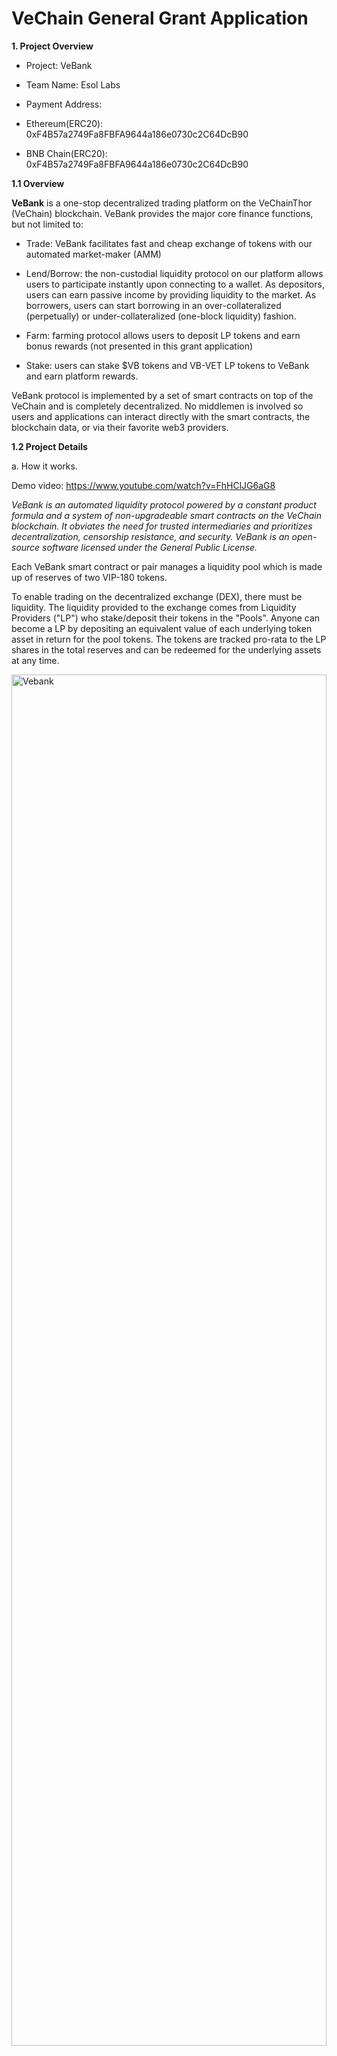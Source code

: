# VeChain General Grant Application

**1. Project Overview** 

- Project: VeBank

- Team Name: Esol Labs

- Payment Address:

-   Ethereum(ERC20): 0xF4B57a2749Fa8FBFA9644a186e0730c2C64DcB90

-   BNB Chain(ERC20): 0xF4B57a2749Fa8FBFA9644a186e0730c2C64DcB90

**1.1 Overview**

**VeBank** is a one-stop decentralized trading platform on the
VeChainThor (VeChain) blockchain. VeBank provides the major core finance
functions, but not limited to:

-   Trade: VeBank facilitates fast and cheap exchange of tokens with our automated market-maker (AMM)

-   Lend/Borrow: the non-custodial liquidity protocol on our platform
    allows users to participate instantly upon connecting to a wallet.
    As depositors, users can earn passive income by providing
    liquidity to the market. As borrowers, users can start borrowing
    in an over-collateralized (perpetually) or under-collateralized
    (one-block liquidity) fashion.

-   Farm: farming protocol allows users to deposit LP tokens and earn bonus rewards (not presented in this grant application)

-   Stake: users can stake $VB tokens and VB-VET LP tokens to VeBank and earn platform rewards.

VeBank protocol is implemented by a set of smart contracts on top of the
VeChain and is completely decentralized. No middlemen is involved so
users and applications can interact directly with the smart contracts,
the blockchain data, or via their favorite web3 providers.

**1.2 Project Details**

a.  How it works.

Demo video: https://www.youtube.com/watch?v=FhHClJG6aG8

*VeBank is an automated liquidity protocol powered by a constant product
formula and a system of non-upgradeable smart contracts on the VeChain
blockchain. It obviates the need for trusted intermediaries and
prioritizes decentralization, censorship resistance, and security.
VeBank is an open-source software licensed under the General Public
License.*

Each VeBank smart contract or pair manages a liquidity pool which is
made up of reserves of two VIP-180 tokens.

To enable trading on the decentralized exchange (DEX), there must be
liquidity. The liquidity provided to the exchange comes from Liquidity
Providers ("LP") who stake/deposit their tokens in the "Pools".
Anyone can become a LP by depositing an equivalent value of each
underlying token asset in return for the pool tokens. The tokens are
tracked pro-rata to the LP shares in the total reserves and can be
redeemed for the underlying assets at any time.



<img alt="Vebank" align="center" src="https://github.com/ttsang96/test/blob/main/media/image3.png?raw=true" width="100%" height="75%" >
<p></p>

Pairs act as automated market makers, standing ready to accept one token
for the other as long as the "constant product" formula is preserved.
This formula, most simply expressed as x * y = k, states that trades
must not change the product (k) of a pair's reserve balances (x and y).
Because k remains unchanged from the reference frame of a trade, it is
often referred to as the invariant. This formula has the desirable
property that larger trades (relative to reserves) execute at
exponentially worse rates than smaller ones.


<img alt="Vebank" align="center" src="https://github.com/ttsang96/test/blob/main/media/image4.png?raw=true"  width="100%" height="75%"  >
<p></p>


Because the relative price of the two-pair assets can only be changed
through trading, divergences between the VeBank price and external
prices create arbitrage opportunities. This mechanism ensures that
VeBank prices always trend toward the market-clearing price.


<img alt="Vebank" align="center" src="https://github.com/ttsang96/test/blob/main/media/image7.png?raw=true"   width="100%" height="75%" >
<p></p>


b.  How users interact with the protocol

The VeBank permissionless ecosystem is primarily composed of four types
of users: liquidity providers, borrowers, traders, and developers.

-   Liquidity providers (LP) are incentivized to contribute VIP-180
    tokens to common liquidity pools. The interest rates correspond to
    the earn rates, with the algorithm guaranteeing withdrawals at any
    time. In exchange, the LPs earn trading fees (LP tokens), which
    can also be staked to earn $VB tokens in the "farm". When a
    user makes a token swap (trade) on the exchange, he or she will
    have to pay a 0.3% trading fee, which is broken down as follows:


-   0.25% - Paid to liquidity pools in the form of a trading fee for liquidity providers (LP)

-   0.05% - Sent to $VB token staking/farming

    <img alt="Vebank" align="center" src="https://github.com/ttsang96/test/blob/main/media/image2.png?raw=true"  width="100%" height="100%" >
    <p></p>


-   Borrowers are subject to risk evaluation of the asset loan,
    calculated Loan-To-Value, amount of funds available in the pool at
    time of borrow (the less funds incur the higher interest rates),
    and collateral policies. Liquidation modules would automatically
    trigger when predetermined liquidation thresholds are met. The
    table below shows a summary of the latest values:

  <img alt="Vebank" align="center"  src="https://github.com/ttsang96/test/blob/main/media/image1.png?raw=true"  width="100%" height="100%" >
  <p></p>


-   The protocol also incentivizes users to acquire liquidated assets at discount and with token incentives.

-   Traders can swap one token for one another at a fixed 0.30% fee which goes to liquidity providers at 0.25% and 0.05% to token staking/farming.

-   Developers can interact with the open-source, accessible nature of VeBank. There are also many VeBank-specific tools built by the community.

Overall, interactions between these classes create a positive feedback
loop, fueling digital economies by defining a common language through
which tokens can be pooled, traded and used. VeBank's core lending and
borrowing will initially support VET, VeTHO, VeUSD and $VB and expand
to other big-cap assets in the future.


<img alt="Vebank" align="center" src="https://github.com/ttsang96/test/blob/main/media/image5.png?raw=true" width="100%" height="auto">
<p></p>


For reference:

- Beta site with full UI: https://beta.vebank.io

- Documentation: https://docs.vebank.io

**1.3 Ecosystem Fit**

**VeChainThor (VeChain)** is a robust layer-1 blockchain with
Proof-of-Authority consensus mechanism and is elected to the top 40 most
popular global blockchain. The market capitalization of VeChain is
recorded at over $2 billion dollars (at the time this application was
first written), notably known for its duo-token system, VET and VTHO.
With a mission to solve real-world problems on the blockchain, VeChain
recently became the *UFC's first-ever Official Layer 1 Blockchain
Partner*, actively promoting the development of DeFi infrastructure and
adoption of its recent initiatives VeChain stablecoins (VeUSD) and
Alchemy Pay. As total value locked (TVL) up to 10 million dollars is
deemed to be an early stage of an ecosystem, VeChain became a fertile
ground for developers to build large-scale DeFi projects.

VeBank aims to provide essential DeFi protocols on VeChain which improve
trading experience and increase total on-chain transaction numbers as
well as the total value locked. While it is obviously easy to clone EVM
lending dApps (like Aave, Compound) from Ethereum to VeChain, there is
not yet an Oracle available to support the core DeFi functions.
Therefore, we developed our own version of a centralized oracle (SEER),
and used it to provide multi-asset price feeds to VeBank.

VeBank Protocol is developed with security as our priority. An audit
third party will be involved to perform smart contract audits. Upon
completion, VeBank team will circulate the report to the VeChain
Foundation.

In the future, our goal is to enrich the ecosystem with additional DeFi
products, becoming the primary access point to the VeChain ecosystem.
The initiatives include cross-chain bridges to bring BTC, ETH and other
assets to VeChain, concentrated liquidity (similar to Uniswap v3),
stableswaps, NFT airdrops and NFT staking to boost lending/farming APY%.

## 2. Team

### 2.1 Team members
|||
| --- | --- |
| Team leaders | Mr. Khiem Vuong (CEO) |
|| Mr. Tram Vo (CTO) |
| Team members | Mr. Phat Nguyen (DevOps Team Lead) |
|| Mr. Hanh Nguyen (Frontend Team Lead)|
||+ 1 system engineer<br>+ 2 frontend engineers<br>+ 3 blockchain engineers<br>+ 3 backend engineers<br>+ 1 tester<br>+ 2 designer|

### 2.2 Team Website

#### 2.2.1 Team&#39;s experience

| Name | <p align="center">Experience<p> | <p align="center">Previous project/skill<p> |
| --- | --- | --- |
| Khiem Vuong | <ul><li>12+ years in finance.<li>3+ years in fintech start up company as a founder. | <ul><li>12+ years in finance.<li>3+ years in fintech start up company as a founder. |
| Tram Vo | <ul><li> Over 8-year experience in Software development<li> Deep experience in software development for large-scale systems, with over 25 million users and 2 million CCU at the 2018 AFC U-23 Championship.<li> Profound understanding of many subjects in software development such as requirement analysis, implementation, code review, testing, deployment process, alert and monitoring system.<li>Technical leader for 2 blockchain projects | <ul><li> Language: Python, Java, Solidity, Javascript, C/C++.<li> Database: MongoDB, MySQL, Redis, Firebase.<li> Tech: Docker, Redis, Micro-services architecture.<li> Cloud: GCP, AWS.<li> OS: Linux, Windows.<li> Blockchain: EVM, Truffle, Remix, Ganache.<li> Management: Agile, Jira. |
| Phat Nguyen | <ul><li> 7+ years of experience as a Senior DevOps Engineer with different server systems, especially streaming systems.<li> Experience in handling a large number of users (over 25 millions) | <ul><li> Media Streaming: Wowza, Nimble, Evostream, Nginx-rtmp.<li> Continuous Integration and Continuous Delivery: Jenkins, Ansible, Gitlab ci/cd.<li> Build Microservices architecture: Docker Swarm, Kubernetes.<li> Has experience with Cloud base systems (AWS / Azure / GCP).<li> Monitor system: Prometheus, netdata, zabbix, Grafana.<li> Log central: ELK, GrayLog.<li> Scripting languages: bash shell, python, Lua.<li> CDN: Nginx, Cloudflare.<li> Storage: Cephfs, Lizardfs, minio.<li> Mail server: Zimbra, ses aws. |
| Hanh Nguyen | <ul><li>Over 7 years in software development. | <ul><li> Database: MySQL, PostgreSQL, MongoDB.<li> Backend: PHP Node JS, Redis, rabbit MQTT , web service (RESTful APIs/SOAP).<li> Front end: Javascript/Typescript React , Web3, SASS/SCSS. |

#### 2.2.3 Team Code Repos

| **Platform** | **<p align="center">ID** |
| --- | --- |
| Github | https://github.com/vebank |

#### 2.2.4 Team LinkedIn Profiles

| **Name** | **Linked in Profile** |
| --- | --- |
| Mr. Khiem Vuong | https://www.linkedin.com/in/khiem-vuong-02a214251/ |
| Mr. Tram Vo | https://www.linkedin.com/in/tram-vo-a72309199/ |
| Mr. Phat Nguyen | https://www.linkedin.com/in/phat-nguyen-kim-715481233/ |
| Mr. Hanh Nguyen | https://www.linkedin.com/in/hanh-nguyen-21839923a/ |

##

**3. Development Roadmap**

3.1 Roadmap


- Q2 - 2022

    - Design + deploy UI on beta.vebank.io.
    - Build token model and tokenomics.
    - Implement smart contracts for lend & borrow

- Q3 - 2022

    - Completion of smart contracts + system for pool, lend & borrow, trade, stake, farm, launchpad.
    - Build community.

- Q4 - 2022

    - Smart Contract Audit.
    - Testnet launch.
    - $VB token launch.

- Q1 - 2023

    - Mainnet launch.
    - CEX listing.
    - Build Vebank analytics.
    - Develop bridge from top chains (Ethereum, BNB Chain to VeChain).

- Q2 - 2023
    
    - Official mainnet launch for bridge.
    - Adding support for bridged assets (BTC, ETH, BNB).

- Q3 - 2023
    - Arbitrage bot for bridged assets.
    - VeBank NFT airdrops - to boost APY% for staking and lend/borrow.
    - Swap cross-chain.

- Q4 - 2023
    - ETF asset to lend/borrow.
    - Decentralized Futures Exchanges.
    - Personalized Risk Scoring for wallet addresses.
    - Build on multi-chain (Ethereum, BNB Chain).

3.2. Overview

| | **Milestone 1** | **Milestone 2** | **Milestone 3** | **total** |
| ---| --- | --- | --- | --- |
| Estimated Duration | 4 months | 2 months | 2 months | 8 months |
| Full-time equivalent<br> (FTE) | 9 developers | 9 developers | 9 developers | |             
| Cost | Development cost: $15,000<br>(Smart contracts: $4,000<br>Backend: $4,000<br>Frontend: $3,000<br>Designer: $3,000<br>Server: $1,000) | Development cost: $8,000<br>(Smart contracts: $2,000<br>Backend: $2,000<br>Frontend: $2,000<br>Designer: $1,000<br>Server: $1,000) | Development cost: $7,000<br>(Smart contracts: $2,000<br>Backend: $1,000<br>Frontend: $2,000<br>Designer: $1,000<br>Server: $1,000) | $30,000 |

## 
<br>


*3.2.1 Milestone 1 --- Launch on VeChain testnet for the core lending functionalities* 

-   Complete research and development to arrive at beta version on testnet.

-   Complete design + UI dApp for the beta website (https://beta.vebank.io)

-   Complete system infrastructure and user acceptance requirements for VeBank.

-   Complete development of following features: supply liquidity to lending pools, withdraw/repay liquidity from lending pools, liquidate a borrowing, claim incentive reward ($VB), claim incentive rewards, trigger safety/backstop module for Short Fall event.

-   Determine risk parameters and collateral policies as well as platform fees.

-   Monitor lending pools with health factor <1.

*3.2.2 Milestone 2 --- Development & launch on testnet for trade, pool, and staking*

-   Enable Add/Remove liquidity pools, Stake/unstake $VB, and farming function.

-   Enable distribution of trading fees and protocol fees for users.

-   Cerate vesting smart contracts.

-   Build VeBank community, focus on Twitter, Telegram and Medium.

-   Create launchpad functionality.

-   Create multisig wallet base on Gnosis to manage the funds.

*3.2.3 Milestone 3 --- Official launch mainnet*

-   Perform smart contract audits with participation of a third party audit company.

-   Officially live on Mainnet for full functionalities of: trade, pool, lend & borrow, stake, launchpad.

-   Build the protocol analytics UI.

-   Publish the multisig wallet for community.

**4. Community engagement**

We plan to publish at least 1 article/tutorial per week on social channels. Beside, we have MKT campaigns to get more users.

- Telegram: https://t.me/vebankcommunity
- Twitter: https://twitter.com/vebankprotocol
- Medium: https://vebankprotocol.medium.com

**5. Future Plans**

-   Develop VeBank NFT -> used to boost APY% for lend/borrow

-   Complete multisig wallet and publish for community.

-   Build a bridge system to allow seamless movements of big-cap assets from other blockchains to VeChain - BTC, ETH, BNB, etc to increase the TVL.

-   Enable Futures/Options contract features on VeBank

**6. Additional Information** 

Accomplished:

-   Deployed beta on beta.vebank.io (on VeChain testnet)

-   Deployed Dex, Lend/Borrow functions

-   Developed liquidation + safety module model.

-   Deployed multisig wallet for internal testing.

-   Research and technical planning for DeFi Bridge.

-   Whitepaper at docs.vebank.io

About other grants

-   We have not applied for any other grants.

Financial contributions

-   Esol Labs team has self-financed this project from the beginning
